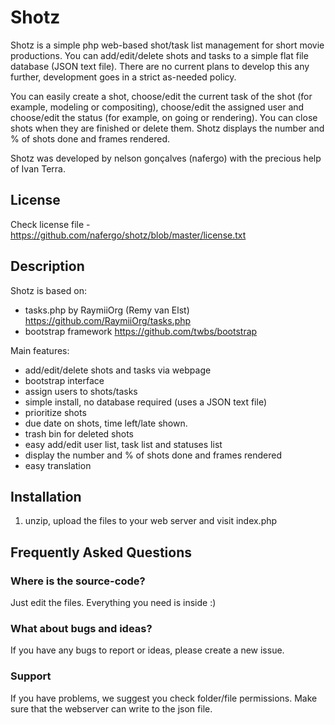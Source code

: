 # Shotz

Shotz is a simple php web-based shot/task list management for short movie productions. You can add/edit/delete shots and tasks to a simple flat file database (JSON text file). There are no current plans to develop this any further, development goes in a strict as-needed policy.

You can easily create a shot, choose/edit the current task of the shot (for example, modeling or compositing), choose/edit the assigned user and choose/edit the status (for example, on going or rendering). You can close shots when they are finished or delete them. Shotz displays the number and % of shots done and frames rendered.

Shotz was developed by nelson gonçalves (nafergo) with the precious help of Ivan Terra.

## License
Check license file - https://github.com/nafergo/shotz/blob/master/license.txt

## Description

Shotz is based on:
* tasks.php by RaymiiOrg (Remy van Elst) https://github.com/RaymiiOrg/tasks.php
* bootstrap framework https://github.com/twbs/bootstrap

Main features:
* add/edit/delete shots and tasks via webpage
* bootstrap interface
* assign users to shots/tasks
* simple install, no database required (uses a JSON text file)
* prioritize shots
* due date on shots, time left/late shown.
* trash bin for deleted shots
* easy add/edit user list, task list and statuses list
* display the number and % of shots done and frames rendered
* easy translation


 

## Installation
1.  unzip, upload the files to your web server and visit index.php

## Frequently Asked Questions

### Where is the source-code?
Just edit the files. Everything you need is inside :)

### What about bugs and ideas?
If you have any bugs to report or ideas, please create a new issue.


### Support
If you have problems, we suggest you check folder/file permissions. Make sure that the webserver can write to the json file.
